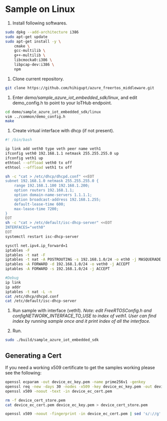 # Sample on Linux

1. Install following softwares.

```bash
sudo dpkg --add-architecture i386
sudo apt-get update
sudo apt-get install -y \
    cmake \
    gcc-multilib \
    g++-multilib \
    libcmocka0:i386 \
    libpcap-dev:i386 \
    npm
```

1. Clone current repository.

```bash
git clone https://github.com/hihigupt/azure_freertos_middleware.git
```

1. Enter *demo/sample_azure_iot_embedded_sdk/linux*, and edit demo_config.h to point to your IoTHub endpoint.

```bash
cd demo/sample_azure_iot_embedded_sdk/linux
vim ../common/demo_config.h
make
```

1. Create virtual interface with dhcp (if not present).

```bash
#! /bin/bash

ip link add veth0 type veth peer name veth1
ifconfig veth0 192.168.1.1 netmask 255.255.255.0 up
ifconfig veth1 up
ethtool --offload veth0 tx off
ethtool --offload veth1 tx off

sh -c "cat > /etc/dhcp/dhcpd.conf" <<EOT
subnet 192.168.1.0 netmask 255.255.255.0 {
    range 192.168.1.100 192.168.1.200;
    option routers 192.168.1.1;
    option domain-name-servers 1.1.1.1;
    option broadcast-address 192.168.1.255;
    default-lease-time 600;
    max-lease-time 7200;
}
EOT
sh -c "cat > /etc/default/isc-dhcp-server" <<EOT
INTERFACES="veth0"
EOT
systemctl restart isc-dhcp-server

sysctl net.ipv4.ip_forward=1
iptables -F
iptables -t nat -F
iptables -t nat -A POSTROUTING -s 192.168.1.0/24 -o eth0 -j MASQUERADE
iptables -A FORWARD -d 192.168.1.0/24 -o veth0 -j ACCEPT
iptables -A FORWARD -s 192.168.1.0/24 -j ACCEPT

#Debug
ip link
ip addr
iptables -t nat -L -n
cat /etc/dhcp/dhcpd.conf
cat /etc/default/isc-dhcp-server
```

1. Run sample with interface (veth1).
*Note: edit FreeRTOSConfig.h  and configNETWORK_INTERFACE_TO_USE to index of veth1. User can find index by running sample once and it print index of all the interface.*

1. Run.

```bash
sudo ./build/sample_azure_iot_embedded_sdk
```

## Generating a Cert

If you need a working x509 certificate to get the samples working please see the following:

```bash
openssl ecparam -out device_ec_key.pem -name prime256v1 -genkey
openssl req -new -days 30 -nodes -x509 -key device_ec_key.pem -out device_ec_cert.pem -config x509_config.cfg -subj "/CN=azure-freertos-device"
openssl x509 -noout -text -in device_ec_cert.pem

rm -f device_cert_store.pem
cat device_ec_cert.pem device_ec_key.pem > device_cert_store.pem

openssl x509 -noout -fingerprint -in device_ec_cert.pem | sed 's/://g'| sed 's/\(SHA1 Fingerprint=\)//g' | tee fingerprint.txt
```

